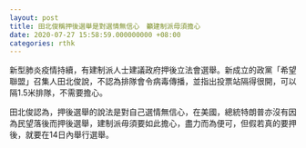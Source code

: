 ```yaml
---
layout: post
title: 田北俊稱押後選舉是對選情無信心　籲建制派毋須擔心
date: 2020-07-27 15:58:59.000000000 +08:00
categories: rthk
---
```


新型肺炎疫情持續，有建制派人士建議政府押後立法會選舉。新成立的政黨「希望聯盟」召集人田北俊說，不認為排隊會令病毒傳播，並指出投票站隔得很開，可以隔1.5米排隊，不需要擔心。

田北俊認為，押後選舉的說法是對自己選情無信心，在美國，總統特朗普亦沒有因為民望落後而押後選舉，建制派毋須要如此擔心，盡力而為便可，但假若真的要押後，就要在14日內舉行選舉。
